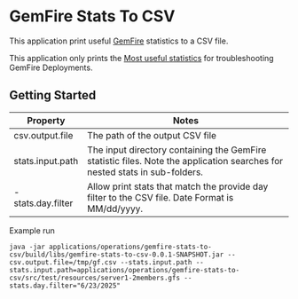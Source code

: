 # GemFire Stats To CSV

This application print useful [GemFire](https://gemfire.dev/) statistics to a CSV file.

This application only prints the [Most useful statistics](https://community.broadcom.com/education/blogs/migration-user/2021/07/01/the-most-useful-statistics-for-troubleshooting-vmware-gemfire-deployments) for troubleshooting  GemFire Deployments.

## Getting Started


| Property          | Notes                                                                                                                      |
|-------------------|----------------------------------------------------------------------------------------------------------------------------|
| csv.output.file   | The path of the output CSV file                                                                                            |
| stats.input.path  | The input directory containing the GemFire statistic files. Note the application searches for nested stats in sub-folders. |
| -stats.day.filter | Allow print stats that match the provide day filter to the CSV file. Date Format is MM/dd/yyyy.                            |


Example run

```shell
java -jar applications/operations/gemfire-stats-to-csv/build/libs/gemfire-stats-to-csv-0.0.1-SNAPSHOT.jar --csv.output.file=/tmp/gf.csv --stats.input.path --stats.input.path=applications/operations/gemfire-stats-to-csv/src/test/resources/server1-2members.gfs --stats.day.filter="6/23/2025"
```


